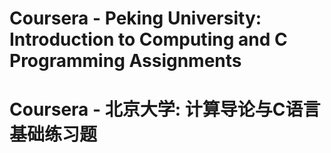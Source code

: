 # Coursera - Peking University: Introduction to Computing and C Programming Assignments
# Coursera - 北京大学: 计算导论与C语言基础练习题